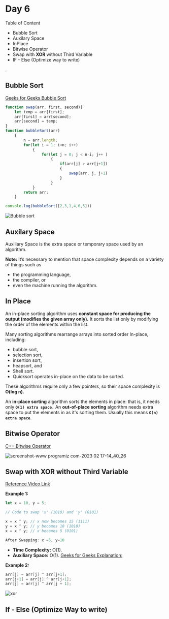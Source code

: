 
# Day 6

Table of Content
- Bubble Sort 
- Auxilary Space
- InPlace
- Bitwise Operator
- Swap with **XOR** without Third Variable
- IF - Else (Optimize way to write)


.

## Bubble Sort
[Geeks for Geeks Bubble Sort](https://www.geeksforgeeks.org/bubble-sort/)
```javascript
function swap(arr, first, second){
	let temp = arr[first];
	arr[first] = arr[second];
	arr[second] = temp;
}
function bubbleSort(arr)
	{
		n = arr.length;
		for(let i = 1; i<n; i++)
			{
				for(let j = 0; j < n-i; j++ )
					{
						if(arr[j] > arr[j+1])
						{
							swap(arr, j, j+1)
						}
					}
			}
		return arr;
	}

console.log(bubbleSort([2,3,1,4,6,5]))
```
![Bubble sort](https://miro.medium.com/max/556/0*lq-ZpDYjvYGmS7PO)

## Auxilary Space 
Auxiliary Space is the extra space or temporary space used by an algorithm.

**Note:** It’s necessary to mention that space complexity depends on a variety of things such as 
- the programming language, 
- the compiler, or 
- even the machine running the algorithm.






## In Place
An in-place sorting algorithm uses **constant space for producing the output (modifies the given array only).** It sorts the list only by modifying the order of the elements within the list.

Many sorting algorithms rearrange arrays into sorted order In-place, including: 
-  bubble sort, 
-  selection sort, 
-  insertion sort, 
-  heapsort, and 
-  Shell sort. 
-  Quicksort operates in-place on the data to be sorted.

These algorithms require only a few pointers, so their space complexity is **O(log n).** 

An **in-place sorting** algorithm sorts the elements in place: that is, it needs only **`O(1) extra space.`** An **out-of-place sorting** algorithm needs extra space to put the elements in as it's sorting them. Usually this means **`O(n) extra space`**.


## Bitwise Operator

[C++ Bitwise Operator](https://www.programiz.com/cpp-programming/bitwise-operators)

![screenshot-www programiz com-2023 02 17-14_40_26](https://user-images.githubusercontent.com/85479513/219609305-a76a0e53-0e89-4365-8557-ddd2408b6702.png)


## Swap with **XOR** without Third Variable

[Reference Video Link](https://youtu.be/L7OeXaFrbmU)

**Example 1:**
```javascript
let x = 10, y = 5;

// Code to swap 'x' (1010) and 'y' (0101)

x = x ^ y; // x now becomes 15 (1111)
y = x ^ y; // y becomes 10 (1010)
x = x ^ y; // x becomes 5 (0101)

After Swapping: x =5, y=10
```
- **Time Complexity:** O(1).
- **Auxiliary Space:** O(1).
[Geeks for Geeks Explanation: ](https://www.geeksforgeeks.org/swap-two-numbers-without-using-temporary-variable/)


**Example 2:**
```c++
arr[j] = arr[j] ^ arr[j+1];
arr[j+1] = arr[j] ^ arr[j+1];
arr[j] = arr[j] ^ arr[j + 1];
```
![xor](https://electronicspost.com/wp-content/uploads/2015/11/truth-table-of-ex-or-gate.png)







## If - Else (Optimize Way to write)



